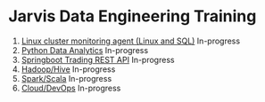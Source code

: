# Jarvis Data Engineering Training
1. [Linux cluster monitoring agent (Linux and SQL)](./linux_sql) In-progress
2. [Python Data Analytics](./python_data_analytics) In-progress
3. [Springboot Trading REST API](./springboot) In-progress
4. [Hadoop/Hive](./hadoop) In-progress
5. [Spark/Scala](./spark) In-progress
6. [Cloud/DevOps](./cloud_devops) In-progress

